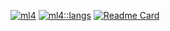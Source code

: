[![ml4](https://github-readme-stats.vercel.app/api/?username=ml4&count_private=true&showicons=true&theme=flag-india&custom_title=stats:ml4&line_height=15)]()
[![ml4::langs](https://github-readme-stats.vercel.app/api/top-langs/?username=ml4&theme=flag-india&custom_title=lang::ml4&layout=compact)]()
[![Readme Card](https://github-readme-stats.vercel.app/api/pin/?username=ml4&repo=github-readme-stats)](https://github.com/ml4/base)
